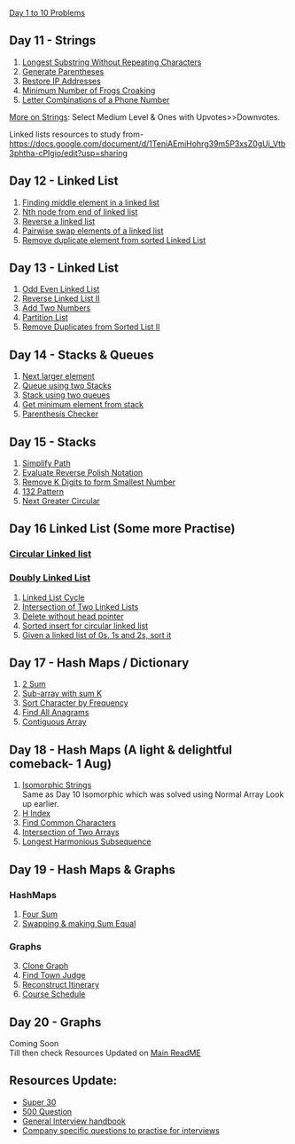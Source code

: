 [Day 1 to 10 Problems ](https://github.com/AasthaGithub/DSA_Team12_Uplift_Project/blob/master/ReadME_1to10.md)

## Day 11 - Strings

1. [Longest Substring Without Repeating Characters](https://leetcode.com/problems/longest-substring-without-repeating-characters/)
2. [Generate Parentheses](https://leetcode.com/problems/generate-parentheses/)
3. [Restore IP Addresses](https://leetcode.com/problems/restore-ip-addresses/)
4. [Minimum Number of Frogs Croaking](https://leetcode.com/problems/minimum-number-of-frogs-croaking/)
5. [Letter Combinations of a Phone Number](https://leetcode.com/problems/letter-combinations-of-a-phone-number/)<br>

[More on Strings](https://leetcode.com/tag/string/): Select Medium Level & Ones with Upvotes>>Downvotes. <br>

Linked lists resources to study from- https://docs.google.com/document/d/1TeniAEmiHohrg39m5P3xsZ0gUi_Vtb3phtha-cPIgio/edit?usp=sharing

## Day 12 - Linked List
1. [Finding middle element in a linked list](https://practice.geeksforgeeks.org/problems/finding-middle-element-in-a-linked-list/1) <br>
2. [Nth node from end of linked list](https://practice.geeksforgeeks.org/problems/nth-node-from-end-of-linked-list/1) <br>
3. [Reverse a linked list](https://practice.geeksforgeeks.org/problems/reverse-a-linked-list/1) <br>
4. [Pairwise swap elements of a linked list](https://practice.geeksforgeeks.org/problems/pairwise-swap-elements-of-a-linked-list-by-swapping-data/1) <br>
5. [Remove duplicate element from sorted Linked List](https://practice.geeksforgeeks.org/problems/remove-duplicate-element-from-sorted-linked-list/1) <br>

## Day 13 - Linked List
1. [Odd Even Linked List](https://leetcode.com/problems/odd-even-linked-list/) <br>
2. [Reverse Linked List II](https://leetcode.com/problems/reverse-linked-list-ii/) <br>
3. [Add Two Numbers](https://leetcode.com/problems/add-two-numbers/) <br>
4. [Partition List](https://leetcode.com/problems/partition-list/)
5. [Remove Duplicates from Sorted List II](https://leetcode.com/problems/remove-duplicates-from-sorted-list-ii/) <br>

## Day 14 - Stacks & Queues
1. [Next larger element](https://practice.geeksforgeeks.org/problems/next-larger-element/0) <br>
2. [Queue using two Stacks](https://practice.geeksforgeeks.org/problems/queue-using-two-stacks/1) <br>
3. [Stack using two queues](https://practice.geeksforgeeks.org/problems/stack-using-two-queues/1) <br>
4. [Get minimum element from stack](https://practice.geeksforgeeks.org/problems/get-minimum-element-from-stack/1) <br>
5. [Parenthesis Checker](https://practice.geeksforgeeks.org/problems/parenthesis-checker/0) <br>

## Day 15 - Stacks 
1. [Simplify Path](https://leetcode.com/problems/simplify-path/) <br>
2. [Evaluate Reverse Polish Notation](https://leetcode.com/problems/evaluate-reverse-polish-notation/) <br>
3. [Remove K Digits to form Smallest Number](https://leetcode.com/problems/remove-k-digits/) <br>
4. [132 Pattern](https://leetcode.com/problems/132-pattern/) <br>
5. [Next Greater Circular](https://leetcode.com/problems/next-greater-element-ii/) <br>

## Day 16 Linked List (Some more Practise)
### [Circular Linked list](https://www.geeksforgeeks.org/circular-linked-list/) <br>
### [Doubly Linked List](https://www.geeksforgeeks.org/doubly-linked-list/) <br>
1. [Linked List Cycle](https://leetcode.com/problems/linked-list-cycle/) <br>
2. [Intersection of Two Linked Lists](https://leetcode.com/problems/intersection-of-two-linked-lists/) <br>
3. [Delete without head pointer](https://practice.geeksforgeeks.org/problems/delete-without-head-pointer/1) <br>
4. [Sorted insert for circular linked list](https://practice.geeksforgeeks.org/problems/sorted-insert-for-circular-linked-list/1) <br>
5. [Given a linked list of 0s, 1s and 2s, sort it](https://practice.geeksforgeeks.org/problems/given-a-linked-list-of-0s-1s-and-2s-sort-it/1) <br>

## Day 17 - Hash Maps / Dictionary 
1. [2 Sum](https://leetcode.com/problems/two-sum) <br>
2. [Sub-array with sum K](https://leetcode.com/problems/subarray-sum-equals-k/) <br>
3. [Sort Character by Frequency](https://leetcode.com/problems/sort-characters-by-frequency/) <br>
4. [Find All Anagrams](https://leetcode.com/problems/find-all-anagrams-in-a-string/) <br>
5. [Contiguous Array](https://leetcode.com/problems/contiguous-array/) <br>

## Day 18 - Hash Maps (A light & delightful comeback- 1 Aug)
1. [Isomorphic Strings](https://leetcode.com/problems/isomorphic-strings/)<br>
Same as Day 10 Isomorphic which was solved using Normal Array Look up earlier.<br>
2. [H Index](https://leetcode.com/problems/h-index/) <br>
3. [Find Common Characters](https://leetcode.com/problems/find-common-characters/) <br>
4. [Intersection of Two Arrays](https://leetcode.com/problems/intersection-of-two-arrays/) <br>
5. [Longest Harmonious Subsequence](https://leetcode.com/problems/longest-harmonious-subsequence/) <br>

## Day 19 - Hash Maps & Graphs
### HashMaps
1. [Four Sum](https://practice.geeksforgeeks.org/problems/find-all-four-sum-numbers/0)<br>
2. [Swapping & making Sum Equal](https://practice.geeksforgeeks.org/problems/swapping-pairs-make-sum-equal/0) <br>
### Graphs
3. [Clone Graph](https://leetcode.com/problems/clone-graph) <br>
4. [Find Town Judge](https://leetcode.com/problems/find-the-town-judge) <br>
5. [Reconstruct Itinerary](https://leetcode.com/problems/reconstruct-itinerary) <br>
6. [Course Schedule](https://leetcode.com/problems/course-schedule) <br>

## Day 20 - Graphs
Coming Soon <br>
Till then check Resources Updated on [Main ReadME](https://github.com/AasthaGithub/DSA_Team12_Uplift_Project/blob/master/README.md)<br>

## Resources Update:
- [Super 30](https://docs.google.com/spreadsheets/d/1O_qwBKEESxXos-4auFjiU56RemuF2Fic--Mm7ABPvHA/edit#gid=0)<br>
- [500 Question](https://docs.google.com/spreadsheets/u/1/d/1XdXJbn9NC7fx1CeavItkxR0Yos8rQAC9xXjnH4-f6Eg/htmlview#)<br>
- [General Interview handbook](https://yangshun.github.io/tech-interview-handbook/introduction)<br>
- [Company specific questions to practise for interviews](https://github.com/MysteryVaibhav/leetcode_company_wise_questions)<br>



